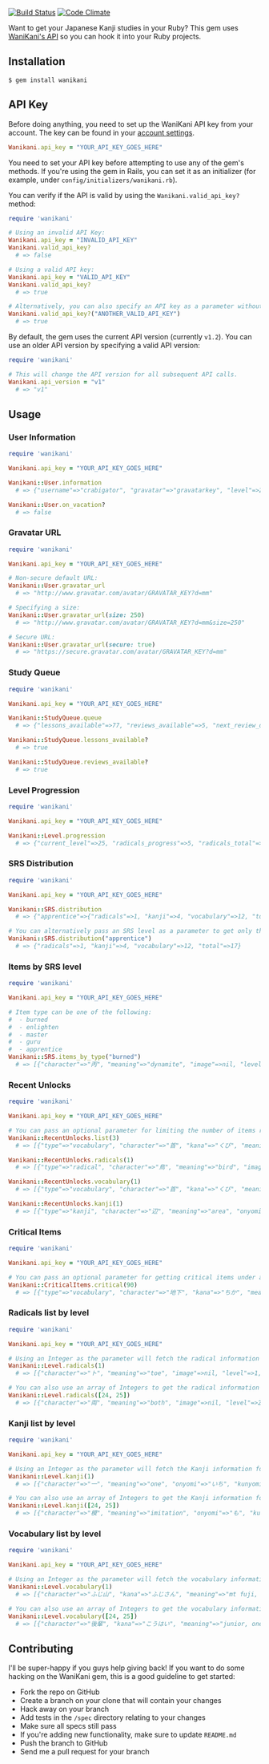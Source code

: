 [![Build Status](https://travis-ci.org/dennmart/wanikani-gem.png)](https://travis-ci.org/dennmart/wanikani-gem) [![Code Climate](https://codeclimate.com/github/dennmart/wanikani-gem.png)](https://codeclimate.com/github/dennmart/wanikani-gem)

Want to get your Japanese Kanji studies in your Ruby? This gem uses [WaniKani's API](http://www.wanikani.com/api) so you can hook it into your Ruby projects.

## Installation
```
$ gem install wanikani
```

## API Key

Before doing anything, you need to set up the WaniKani API key from your account. The key can be found in your [account settings](http://www.wanikani.com/account).

```ruby
Wanikani.api_key = "YOUR_API_KEY_GOES_HERE"
```

You need to set your API key before attempting to use any of the gem's methods. If you're using the gem in Rails, you can set it as an initializer (for example, under `config/initializers/wanikani.rb`).

You can verify if the API is valid by using the `Wanikani.valid_api_key?` method:

```ruby
require 'wanikani'

# Using an invalid API Key:
Wanikani.api_key = "INVALID_API_KEY"
Wanikani.valid_api_key?
  # => false

# Using a valid API key:
Wanikani.api_key = "VALID_API_KEY"
Wanikani.valid_api_key?
  # => true

# Alternatively, you can also specify an API key as a parameter without having to set Wanikani.api_key first.
Wanikani.valid_api_key?("ANOTHER_VALID_API_KEY")
  # => true
```

By default, the gem uses the current API version (currently `v1.2`). You can use an older API version by specifying a valid API version:

```ruby
require 'wanikani'

# This will change the API version for all subsequent API calls.
Wanikani.api_version = "v1"
  # => "v1"
```

## Usage

### User Information

```ruby
require 'wanikani'

Wanikani.api_key = "YOUR_API_KEY_GOES_HERE"

Wanikani::User.information
  # => {"username"=>"crabigator", "gravatar"=>"gravatarkey", "level"=>25, "title"=>"Turtles", "about"=>"I am the almighty crabigator!", "website"=>"http://www.wanikani.com/", "twitter"=>"WaniKaniApp", "topics_count"=>1000, "posts_count"=>500, "creation_date"=>1337820000, "vacation_date"=>null}

Wanikani::User.on_vacation?
  # => false
```

### Gravatar URL

```ruby
require 'wanikani'

Wanikani.api_key = "YOUR_API_KEY_GOES_HERE"

# Non-secure default URL:
Wanikani::User.gravatar_url
  # => "http://www.gravatar.com/avatar/GRAVATAR_KEY?d=mm"

# Specifying a size:
Wanikani::User.gravatar_url(size: 250)
  # => "http://www.gravatar.com/avatar/GRAVATAR_KEY?d=mm&size=250"

# Secure URL:
Wanikani::User.gravatar_url(secure: true)
  # => "https://secure.gravatar.com/avatar/GRAVATAR_KEY?d=mm"
```

### Study Queue

```ruby
require 'wanikani'

Wanikani.api_key = "YOUR_API_KEY_GOES_HERE"

Wanikani::StudyQueue.queue
  # => {"lessons_available"=>77, "reviews_available"=>5, "next_review_date"=>1355893492, "reviews_available_next_hour"=>6, "reviews_available_next_day"=>24}

Wanikani::StudyQueue.lessons_available?
  # => true

Wanikani::StudyQueue.reviews_available?
  # => true
```

### Level Progression

```ruby
require 'wanikani'

Wanikani.api_key = "YOUR_API_KEY_GOES_HERE"

Wanikani::Level.progression
  # => {"current_level"=>25, "radicals_progress"=>5, "radicals_total"=>9, "kanji_progress"=>10, "kanji_total"=>23}
```

### SRS Distribution

```ruby
require 'wanikani'

Wanikani.api_key = "YOUR_API_KEY_GOES_HERE"

Wanikani::SRS.distribution
  # => {"apprentice"=>{"radicals"=>1, "kanji"=>4, "vocabulary"=>12, "total"=>17}, "guru"=>{"radicals"=>24, "kanji"=>75, "vocabulary"=>181, "total"=>280}, "master"=>{"radicals"=>38, "kanji"=>37, "vocabulary"=>82, "total"=>157}, "enlighten"=>{"radicals"=>82, "kanji"=>93, "vocabulary"=>189, "total"=>364}, "burned"=>{"radicals"=>19, "kanji"=>0, "vocabulary"=>0, "total"=>19}}

# You can alternatively pass an SRS level as a parameter to get only that information.
Wanikani::SRS.distribution("apprentice")
  # => {"radicals"=>1, "kanji"=>4, "vocabulary"=>12, "total"=>17}
```

### Items by SRS level

```ruby
require 'wanikani'

Wanikani.api_key = "YOUR_API_KEY_GOES_HERE"

# Item type can be one of the following:
#  - burned
#  - enlighten
#  - master
#  - guru
#  - apprentice
Wanikani::SRS.items_by_type("burned")
  # => [{"character"=>"丙", "meaning"=>"dynamite", "image"=>nil, "level"=>10, "user_specific"=>{"srs"=>"burned", "unlocked_date"=>1366941766, "available_date"=>1394492400, "burned"=>true, "burned_date"=>1387518371, "meaning_correct"=>8, "meaning_incorrect"=>0, "meaning_max_streak"=>8, "meaning_current_streak"=>8, "reading_correct"=>nil, "reading_incorrect"=>nil, "reading_max_streak"=>nil, "reading_current_streak"=>nil, "meaning_note"=>nil, "user_synonyms"=>nil}, "type"=>"radical"}, ...]
```

### Recent Unlocks

```ruby
require 'wanikani'

Wanikani.api_key = "YOUR_API_KEY_GOES_HERE"

# You can pass an optional parameter for limiting the number of items returned (default: 10).
Wanikani::RecentUnlocks.list(3)
  # => [{"type"=>"vocabulary", "character"=>"首", "kana"=>"くび", "meaning"=>"neck", "level"=>6, "unlocked_date"=>1355879555}, {"type"=>"kanji", "character"=>"辺", "meaning"=>"area", "onyomi"=>"へん", "kunyomi"=>"あたり", "important_reading"=>"onyomi", "level"=>7, "unlocked_date"=>1355762469}, {"type"=>"radical", "character"=>"鳥", "meaning"=>"bird", "image"=>nil, "level"=>7, "unlocked_date"=>1355759947}]

Wanikani::RecentUnlocks.radicals(1)
  # => [{"type"=>"radical", "character"=>"鳥", "meaning"=>"bird", "image"=>nil, "level"=>7, "unlocked_date"=>1355759947}]

Wanikani::RecentUnlocks.vocabulary(1)
  # => [{"type"=>"vocabulary", "character"=>"首", "kana"=>"くび", "meaning"=>"neck", "level"=>6, "unlocked_date"=>1355879555}]

Wanikani::RecentUnlocks.kanji(1)
  # => [{"type"=>"kanji", "character"=>"辺", "meaning"=>"area", "onyomi"=>"へん", "kunyomi"=>"あたり", "important_reading"=>"onyomi", "level"=>7, "unlocked_date"=>1355762469}]
```

### Critical Items

```ruby
require 'wanikani'

Wanikani.api_key = "YOUR_API_KEY_GOES_HERE"

# You can pass an optional parameter for getting critical items under a specific percentage.
Wanikani::CriticalItems.critical(90)
  # => [{"type"=>"vocabulary", "character"=>"地下", "kana"=>"ちか", "meaning"=>"underground", "level"=>6, "percentage"=>"84"}, {"type"=>"kanji", "character"=>"麦", "meaning"=>"wheat", "onyomi"=>nil, "kunyomi"=>"むぎ", "important_reading"=>"kunyomi", "level"=>5, "percentage"=>"89"}, {"type"=>"radical", "character"=>"亠", "meaning"=>"lid", "image"=>nil, "level"=>1, "percentage"=>"90"}]
```

### Radicals list by level

```ruby
require 'wanikani'

Wanikani.api_key = "YOUR_API_KEY_GOES_HERE"

# Using an Integer as the parameter will fetch the radical information for a single level.
Wanikani::Level.radicals(1)
  # => [{"character"=>"ト", "meaning"=>"toe", "image"=>nil, "level"=>1, "stats"=>{"srs"=>"burned", "unlocked_date"=>1337820726, "available_date"=>1354754764, "burned"=>true, "burned_date"=>1354754764, "meaning_correct"=>8, "meaning_incorrect"=>0, "meaning_max_streak"=>8, "meaning_current_streak"=>8, "reading_correct"=>nil, "reading_incorrect"=>nil, "reading_max_streak"=>nil, "reading_current_streak"=>nil}}, {"character"=>"八", "meaning"=>"volcano", "image"=>"http://s3.wanikani.com/images/radicals/040cbe763aa3526b2905c96062137dd3db55a38a.png", "level"=>1, "stats"=>{"srs"=>"master", "unlocked_date"=>1337820726, "available_date"=>1358751147, "burned"=>false, "burned_date"=>0, "meaning_correct"=>10, "meaning_incorrect"=>2, "meaning_max_streak"=>8, "meaning_current_streak"=>2, "reading_correct"=>nil, "reading_incorrect"=>nil, "reading_max_streak"=>nil, "reading_current_streak"=>nil}}, ... ]

# You can also use an array of Integers to get the radical information for multiple levels.
Wanikani::Level.radicals([24, 25])
  # => [{"character"=>"両", "meaning"=>"both", "image"=>nil, "level"=>25, "stats"=>nil}, {"character"=>"友", "meaning"=>"friend", "image"=>nil, "level"=>25, "stats"=>nil}, ...]
```

### Kanji list by level

```ruby
require 'wanikani'

Wanikani.api_key = "YOUR_API_KEY_GOES_HERE"

# Using an Integer as the parameter will fetch the Kanji information for a single level.
Wanikani::Level.kanji(1)
  # => [{"character"=>"一", "meaning"=>"one", "onyomi"=>"いち", "kunyomi"=>"ひと.*", "important_reading"=>"onyomi", "level"=>1, "stats"=>{"srs"=>"enlighten", "unlocked_date"=>1338820854, "available_date"=>1357346947, "burned"=>false, "burned_date"=>0, "meaning_correct"=>7, "meaning_incorrect"=>0, "meaning_max_streak"=>7, "meaning_current_streak"=>7, "reading_correct"=>7, "reading_incorrect"=>0, "reading_max_streak"=>7, "reading_current_streak"=>7}}, {"character"=>"口", "meaning"=>"mouth", "onyomi"=>"こう", "kunyomi"=>"くち", "important_reading"=>"onyomi", "level"=>1, "stats"=>{"srs"=>"guru", "unlocked_date"=>1338820840, "available_date"=>1356812196, "burned"=>false, "burned_date"=>0, "meaning_correct"=>32, "meaning_incorrect"=>1, "meaning_max_streak"=>25, "meaning_current_streak"=>7, "reading_correct"=>32, "reading_incorrect"=>21, "reading_max_streak"=>6, "reading_current_streak"=>6}}, ...]

# You can also use an array of Integers to get the Kanji information for multiple levels.
Wanikani::Level.kanji([24, 25])
  # => [{"character"=>"模", "meaning"=>"imitation", "onyomi"=>"も", "kunyomi"=>"None", "important_reading"=>"onyomi", "level"=>25, "stats"=>nil}, {"character"=>"替", "meaning"=>"replace", "onyomi"=>"たい", "kunyomi"=>"か", "important_reading"=>"kunyomi", "level"=>25, "stats"=>nil}, ...]
```

### Vocabulary list by level

```ruby
require 'wanikani'

Wanikani.api_key = "YOUR_API_KEY_GOES_HERE"

# Using an Integer as the parameter will fetch the vocabulary information for a single level.
Wanikani::Level.vocabulary(1)
  # => [{"character"=>"ふじ山", "kana"=>"ふじさん", "meaning"=>"mt fuji, mount fuji", "level"=>1, "stats"=>{"srs"=>"enlighten", "unlocked_date"=>1342432965, "available_date"=>1358369044, "burned"=>false, "burned_date"=>0, "meaning_correct"=>7, "meaning_incorrect"=>0, "meaning_max_streak"=>7, "meaning_current_streak"=>7, "reading_correct"=>7, "reading_incorrect"=>0, "reading_max_streak"=>7, "reading_current_streak"=>7}}, {"character"=>"下げる", "kana"=>"さげる", "meaning"=>"to hang, to lower", "level"=>1, "stats"=>{"srs"=>"guru", "unlocked_date"=>1342414223, "available_date"=>1357146898, "burned"=>false, "burned_date"=>0, "meaning_correct"=>19, "meaning_incorrect"=>3, "meaning_max_streak"=>9, "meaning_current_streak"=>3, "reading_correct"=>19, "reading_incorrect"=>2, "reading_max_streak"=>11, "reading_current_streak"=>7}}, ...]

# You can also use an array of Integers to get the vocabulary information for multiple levels.
Wanikani::Level.vocabulary([24, 25])
  # => [{"character"=>"後輩", "kana"=>"こうはい", "meaning"=>"junior, one's junior", "level"=>25, "stats"=>nil}, {"character"=>"年輩", "kana"=>"ねんぱい", "meaning"=>"elderly person, old person", "level"=>25, "stats"=>nil}, ...]
```

## Contributing

I'll be super-happy if you guys help giving back! If you want to do some hacking on the WaniKani gem, this is a good guideline to get started:

* Fork the repo on GitHub
* Create a branch on your clone that will contain your changes
* Hack away on your branch
* Add tests in the `/spec` directory relating to your changes
* Make sure all specs still pass
* If you're adding new functionality, make sure to update `README.md`
* Push the branch to GitHub
* Send me a pull request for your branch

